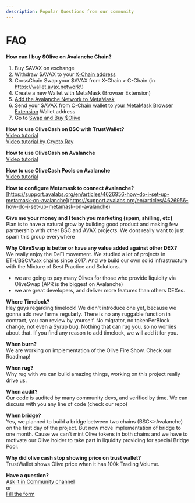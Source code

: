 ```yaml
---
description: Popular Questions from our community
---
```


# FAQ

**How can I buy $Olive on Avalanche Chain?**  
1. Buy $AVAX on exchange  
2. Withdraw $AVAX to your [X-Chain address](https://wallet.avax.network)  
3. CrossChain Swap your $AVAX from X-Chain &gt; C-Chain \(in https://wallet.avax.network\)   
4. Create a new Wallet with MetaMask \(Browser Extension\)  
5. [Add the Avalanche Network to MetaMask](https://support.avalabs.org/en/articles/4626956-how-do-i-set-up-metamask-on-avalanche)  
6. Send your $AVAX from [C-Chain wallet to your MetaMask Browser Extension](https://wallet.avax.network) Wallet address  
7. Go to [Swap and Buy $Olive](%20https://swap.olive.cash/#/swap?outputCurrency=0x617724974218A18769020A70162165A539c07E8a)   
  
**How to use OliveCash on BSC with TrustWallet?**  
[Video tutorial](https://www.youtube.com/watch?v=oqZAf_alvG0)  
[Video tutorial by Crypto Ray](https://youtu.be/UI0vWpKmgyk)  
  
**How to use OliveCash on Avalanche**  
[Video tutorial](https://www.youtube.com/watch?v=vgph0hsk2oI&t=4s)  
  
**How to use OliveCash Pools on Avalanche**  
[Video tutorial](https://www.youtube.com/watch?v=txJ1e64eAlc)  
  
**How to configure Metamask to connect Avalanche?**  
[https://support.avalabs.org/en/articles/4626956-how-do-i-set-up-metamask-on-avalanche](https://support.avalabs.org/en/articles/4626956-how-do-i-set-up-metamask-on-avalanche)  
  
**Give me your money and I teach you marketing \(spam, shilling, etc\)**  
Plan is to have a natural grow by building good product and making few partnership with other BSC and AVAX projects. We dont really want to just spam this group everywhere

**Why OliveSwap is better or have any value added against other DEX?**  
We really enjoy the DeFi movement. We studied a lot of projects in ETH/BSC/Avax chains since 2017. And we build our own solid infrastructure with the Mixture of Best Practice and Solutions.   
- we  are going to pay many Olives for those who provide liquidity via OliveSwap \(APR is the biggest on Avalanche\)  
- we are great developers, and deliver more features than others DEXes.  
  
**Where Timelock?**  
Hey guys regarding timelock! We didn't introduce one yet, because we gonna add new farms regularly. There is no any ruggable function in contract, you can review by yourself. No migrator, no tokenPerBlock change, not even a Syrup bug. Nothing that can rug you, so no worries about that. If you find any reason to add timelock, we will add it for you.

**When burn?**   
We are working on implementation of the Olive Fire Show. Check our Roadmap!   
  
**When rug?**  
Why rug with we can build amazing things, working on this project really drive us.  
  
**When audit?**  
Our code is audited by many community devs, and verified by time. We can discuss with you any line of code \(check our repo\)  
  
**When bridge?**  
Yes, we planned to build a bridge between two chains \(BSC&lt;&gt;Avalanche\) on the first day of the project. But now move implementation of bridge to one month. Cause we can't mint Olive tokens in both chains and we have to motivate our Olive holder to take part in liquidity providing for special Bridge Pool.  
  
**Why did olive cash stop showing price on trust wallet?**  
TrustWallet shows Olive price when it has 100k Trading Volume.  
  
**Have a question?**  
[Ask it in Community channel](https://t.me/olive_cash_chat)  
or  
[Fill the form](https://forms.gle/XAyPUYs9uFA3vYyd8)

  


